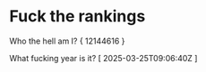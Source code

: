 # Fuck the rankings

Who the hell am I?
{ 12144616 }

What fucking year is it?
[ 2025-03-25T09:06:40Z ]
